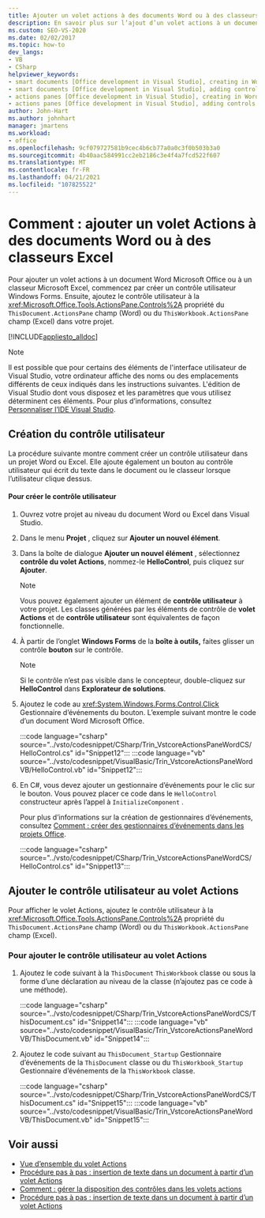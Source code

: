 ```yaml
---
title: Ajouter un volet actions à des documents Word ou à des classeurs Excel
description: En savoir plus sur l’ajout d’un volet actions à un document Word Microsoft Office ou un classeur Microsoft Excel, vous devez d’abord créer un contrôle utilisateur Windows Forms.
ms.custom: SEO-VS-2020
ms.date: 02/02/2017
ms.topic: how-to
dev_langs:
- VB
- CSharp
helpviewer_keywords:
- smart documents [Office development in Visual Studio], creating in Word
- smart documents [Office development in Visual Studio], adding controls
- actions panes [Office development in Visual Studio], creating in Word
- actions panes [Office development in Visual Studio], adding controls
author: John-Hart
ms.author: johnhart
manager: jmartens
ms.workload:
- office
ms.openlocfilehash: 9cf079727581b9cec4b6cb77a0a0c3f0b503b3a0
ms.sourcegitcommit: 4b40aac584991cc2eb2186c3e4f4a7fcd522f607
ms.translationtype: MT
ms.contentlocale: fr-FR
ms.lasthandoff: 04/21/2021
ms.locfileid: "107825522"
---
```

# <a name="how-to-add-an-actions-pane-to-word-documents-or-excel-workbooks"></a>Comment : ajouter un volet Actions à des documents Word ou à des classeurs Excel
  Pour ajouter un volet actions à un document Word Microsoft Office ou à un classeur Microsoft Excel, commencez par créer un contrôle utilisateur Windows Forms. Ensuite, ajoutez le contrôle utilisateur à la <xref:Microsoft.Office.Tools.ActionsPane.Controls%2A> propriété du `ThisDocument.ActionsPane` champ (Word) ou du `ThisWorkbook.ActionsPane` champ (Excel) dans votre projet.

 [!INCLUDE[appliesto_alldoc](../vsto/includes/appliesto-alldoc-md.md)]

> [!NOTE]
> Il est possible que pour certains des éléments de l'interface utilisateur de Visual Studio, votre ordinateur affiche des noms ou des emplacements différents de ceux indiqués dans les instructions suivantes. L'édition de Visual Studio dont vous disposez et les paramètres que vous utilisez déterminent ces éléments. Pour plus d’informations, consultez [Personnaliser l’IDE Visual Studio](../ide/personalizing-the-visual-studio-ide.md).

## <a name="creating-the-user-control"></a>Création du contrôle utilisateur
 La procédure suivante montre comment créer un contrôle utilisateur dans un projet Word ou Excel. Elle ajoute également un bouton au contrôle utilisateur qui écrit du texte dans le document ou le classeur lorsque l’utilisateur clique dessus.

#### <a name="to-create-the-user-control"></a>Pour créer le contrôle utilisateur

1. Ouvrez votre projet au niveau du document Word ou Excel dans Visual Studio.

2. Dans le menu **Projet** , cliquez sur **Ajouter un nouvel élément**.

3. Dans la boîte de dialogue **Ajouter un nouvel élément** , sélectionnez **contrôle du volet Actions**, nommez-le **HelloControl**, puis cliquez sur **Ajouter**.

    > [!NOTE]
    > Vous pouvez également ajouter un élément de **contrôle utilisateur** à votre projet. Les classes générées par les éléments de contrôle de **volet Actions** et de **contrôle utilisateur** sont équivalentes de façon fonctionnelle.

4. À partir de l’onglet **Windows Forms** de la **boîte à outils,** faites glisser un contrôle **bouton** sur le contrôle.

    > [!NOTE]
    > Si le contrôle n’est pas visible dans le concepteur, double-cliquez sur **HelloControl** dans **Explorateur de solutions**.

5. Ajoutez le code au <xref:System.Windows.Forms.Control.Click> Gestionnaire d’événements du bouton. L’exemple suivant montre le code d’un document Word Microsoft Office.

     :::code language="csharp" source="../vsto/codesnippet/CSharp/Trin_VstcoreActionsPaneWordCS/HelloControl.cs" id="Snippet12":::
     :::code language="vb" source="../vsto/codesnippet/VisualBasic/Trin_VstcoreActionsPaneWordVB/HelloControl.vb" id="Snippet12":::

6. En C#, vous devez ajouter un gestionnaire d’événements pour le clic sur le bouton. Vous pouvez placer ce code dans le `HelloControl` constructeur après l’appel à `InitializeComponent` .

     Pour plus d’informations sur la création de gestionnaires d’événements, consultez [Comment : créer des gestionnaires d’événements dans les projets Office](../vsto/how-to-create-event-handlers-in-office-projects.md).

     :::code language="csharp" source="../vsto/codesnippet/CSharp/Trin_VstcoreActionsPaneWordCS/HelloControl.cs" id="Snippet13":::

## <a name="add-the-user-control-to-the-actions-pane"></a>Ajouter le contrôle utilisateur au volet Actions
 Pour afficher le volet Actions, ajoutez le contrôle utilisateur à la <xref:Microsoft.Office.Tools.ActionsPane.Controls%2A> propriété du `ThisDocument.ActionsPane` champ (Word) ou du `ThisWorkbook.ActionsPane` champ (Excel).

### <a name="to-add-the-user-control-to-the-actions-pane"></a>Pour ajouter le contrôle utilisateur au volet Actions

1. Ajoutez le code suivant à la `ThisDocument` `ThisWorkbook` classe ou sous la forme d’une déclaration au niveau de la classe (n’ajoutez pas ce code à une méthode).

     :::code language="csharp" source="../vsto/codesnippet/CSharp/Trin_VstcoreActionsPaneWordCS/ThisDocument.cs" id="Snippet14":::
     :::code language="vb" source="../vsto/codesnippet/VisualBasic/Trin_VstcoreActionsPaneWordVB/ThisDocument.vb" id="Snippet14":::

2. Ajoutez le code suivant au `ThisDocument_Startup` Gestionnaire d’événements de la `ThisDocument` classe ou du `ThisWorkbook_Startup` Gestionnaire d’événements de la `ThisWorkbook` classe.

     :::code language="csharp" source="../vsto/codesnippet/CSharp/Trin_VstcoreActionsPaneWordCS/ThisDocument.cs" id="Snippet15":::
     :::code language="vb" source="../vsto/codesnippet/VisualBasic/Trin_VstcoreActionsPaneWordVB/ThisDocument.vb" id="Snippet15":::

## <a name="see-also"></a>Voir aussi
- [Vue d’ensemble du volet Actions](../vsto/actions-pane-overview.md)
- [Procédure pas à pas : insertion de texte dans un document à partir d’un volet Actions](../vsto/walkthrough-inserting-text-into-a-document-from-an-actions-pane.md)
- [Comment : gérer la disposition des contrôles dans les volets actions](../vsto/how-to-manage-control-layout-on-actions-panes.md)
- [Procédure pas à pas : insertion de texte dans un document à partir d’un volet Actions](../vsto/walkthrough-inserting-text-into-a-document-from-an-actions-pane.md)
